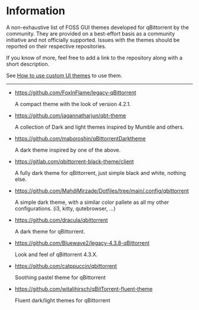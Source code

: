 # Information

A non-exhaustive list of FOSS GUI themes developed for qBittorrent by the community. They are provided on a best-effort basis as a community initiative and not officially supported. Issues with the themes should be reported on their respective repositories.

If you know of more, feel free to add a link to the repository along with a short description.

See [How to use custom UI themes](https://github.com/qbittorrent/qBittorrent/wiki/How-to-use-custom-UI-themes) to use them.

---

- https://github.com/FoxInFlame/legacy-qBittorrent

    A compact theme with the look of version 4.2.1.

- https://github.com/jagannatharjun/qbt-theme

    A collection of Dark and light themes inspired by Mumble and others.

- https://github.com/maboroshin/qBittorrentDarktheme

    A dark theme inspired by one of the above.

- https://gitlab.com/qbittorrent-black-theme/client

    A fully dark theme for qBittorrent, just simple black and white, nothing else.

- https://github.com/MahdiMirzade/Dotfiles/tree/main/.config/qbittorrent

    A simple dark theme, with a similar color pallete as all my other configurations. (i3, kitty, qutebrowser, ...)

- https://github.com/dracula/qbittorrent

    A dark theme for qBittorrent.

- https://github.com/Bluewave2/legacy-4.3.8-qBittorrent

    Look and feel of qBittorrent 4.3.X.

- https://github.com/catppuccin/qbittorrent

    Soothing pastel theme for qBittorrent

- https://github.com/witalihirsch/qBitTorrent-fluent-theme

    Fluent dark/light themes for qBittorrent